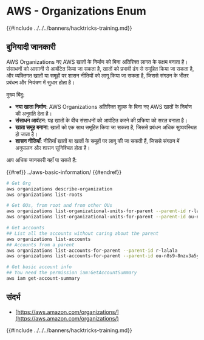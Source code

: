 # AWS - Organizations Enum

{{#include ../../../banners/hacktricks-training.md}}

## बुनियादी जानकारी

AWS Organizations नए AWS खातों के निर्माण को बिना अतिरिक्त लागत के सक्षम बनाता है। संसाधनों को आसानी से आवंटित किया जा सकता है, खातों को प्रभावी ढंग से समूहित किया जा सकता है, और व्यक्तिगत खातों या समूहों पर शासन नीतियों को लागू किया जा सकता है, जिससे संगठन के भीतर प्रबंधन और नियंत्रण में सुधार होता है।

मुख्य बिंदु:

- **नया खाता निर्माण**: AWS Organizations अतिरिक्त शुल्क के बिना नए AWS खातों के निर्माण की अनुमति देता है।
- **संसाधन आवंटन**: यह खातों के बीच संसाधनों को आवंटित करने की प्रक्रिया को सरल बनाता है।
- **खाता समूह बनाना**: खातों को एक साथ समूहित किया जा सकता है, जिससे प्रबंधन अधिक सुव्यवस्थित हो जाता है।
- **शासन नीतियाँ**: नीतियाँ खातों या खातों के समूहों पर लागू की जा सकती हैं, जिससे संगठन में अनुपालन और शासन सुनिश्चित होता है।

आप अधिक जानकारी यहाँ पा सकते हैं:

{{#ref}}
../aws-basic-information/
{{#endref}}
```bash
# Get Org
aws organizations describe-organization
aws organizations list-roots

# Get OUs, from root and from other OUs
aws organizations list-organizational-units-for-parent --parent-id r-lalala
aws organizations list-organizational-units-for-parent --parent-id ou-n8s9-8nzv3a5y

# Get accounts
## List all the accounts without caring about the parent
aws organizations list-accounts
## Accounts from a parent
aws organizations list-accounts-for-parent --parent-id r-lalala
aws organizations list-accounts-for-parent --parent-id ou-n8s9-8nzv3a5y

# Get basic account info
## You need the permission iam:GetAccountSummary
aws iam get-account-summary
```
## संदर्भ

- [https://aws.amazon.com/organizations/](https://aws.amazon.com/organizations/)

{{#include ../../../banners/hacktricks-training.md}}
